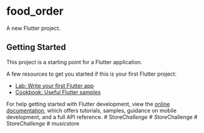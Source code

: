 # food_order

A new Flutter project.

## Getting Started

This project is a starting point for a Flutter application.

A few resources to get you started if this is your first Flutter project:

- [Lab: Write your first Flutter app](https://docs.flutter.dev/get-started/codelab)
- [Cookbook: Useful Flutter samples](https://docs.flutter.dev/cookbook)

For help getting started with Flutter development, view the
[online documentation](https://docs.flutter.dev/), which offers tutorials,
samples, guidance on mobile development, and a full API reference.
#   S t o r e _ C h a l l e n g e  
 #   S t o r e _ C h a l l e n g e  
 #   S t o r e _ C h a l l e n g e  
 #   m u s i c _ s t o r e  
 